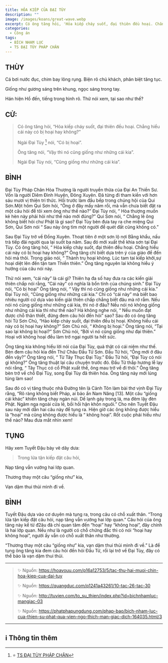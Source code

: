 ```yaml
---
title: HỎA KIẾP CỦA ĐẠI TÙY
description: ""
image: /images/koans/great-wave.webp
excerpt: Có ông tăng hỏi, 'Hỏa kiếp cháy suốt, đại thiên đều hoại. Chẳng hiểu cái này có bị hoại hay không?'
categories:
  - Công án
tags:
  - BÍCH NHAM LỤC
  - TS ĐẠI TÙY PHÁP CHÂN
---
```


## THÙY

Cá bơi nước đục, chim bay lông rụng. Biện rõ chủ khách, phân biệt tăng tục.

Giống như gương sáng trên khung, ngọc sáng trong tay.

Hán hiện Hồ đến, tiếng trong hình rõ. Thử nói xem, tại sao như thế?

## CỬ:

> Có ông tăng hỏi, “Hỏa kiếp cháy suốt, đại thiên đều hoại. Chẳng hiểu cái này có bị hoại hay không?”
>
> Ngài Đại Tùy [^1] nói, “Có bị hoại”.
>
> Ông tăng nói, “Vậy thì nó cũng giống như những cái kia”.
>
> Ngài Đại Tùy nói, “Cũng giống như những cái kia”.

## BÌNH

Đại Tùy Pháp Chân Hòa Thượng là người truyền thừa của Đại An Thiền Sư. Vốn là người Diêm Đình Huyện, Đông Xuyên. Đã từng đi tham kiến với hơn sáu mươi vị thiện tri thức. Hồi trước làm đầu bếp trong chúng hội của Qui Sơn.Một hôm Qui Sơn hỏi, “Ông ở đây mấy năm rồi, mà vẫn chưa biết đặt ra một câu hỏi để tôi xem ông như thế nào?” Đại Tùy nói, “ Hòa thượng muốn kẻ hèn này phải hỏi như thế nào mới đúng?” Qui Sơn nói, “ Chẳng lẽ ông không biết hỏi chư Phật là gì sao? Đại Tùy bèn đưa tay ra che miệng Qui Sơn, Qui Sơn nói “ Sau này ông tìm một người để quét đất cũng không có.”

Sau Đại Tùy trở về Đồng Xuyên. Thoạt tiên ở một sơn lộ nơi Bằng khẩu, nấu trà tiếp đãi người qua lại suốt ba năm. Sau đó mới xuất thế khia sơn tại Đại Tùy. Có ông tăng hỏi, “ Hỏa kiếp cháy suốt, đại thiên đều hoại. Chẳng hiểu cái này có bị hoại hay không?” Ông tăng chỉ biết dựa trên ý của giáo để đến hỏi mà thôi. Trong giáo nói, “ Thành trụ hoại không. Lúc tam tai kiếp khởi,sự hoại diệt lên đến tận tam Thiền thiên.” Ông tăng nguyên lai không hiểu ý hướng của câu nói này.

Thử nói xem, “cái này” là cái gì? Thiên hạ đa số hay đưa ra các kiến giải thiên chấp nói rằng, “Cái này” có nghĩa là bổn tính của chúng sinh.” Đại Tùy nói, “Có bị hoại” Ông tăng nói, “ Vậy thì nó cũng giống như những cái kia.” Đại Tùy nói, “Cũng giống như những cái kia.” Chỉ có “cái này” mà biết bao nhiêu người cứ dựa vào kiến giải thiên chấp chẳng biết đâu mà rờ rẫm. Nếu nói nó cũng giống như những cái kia, thì nó ở đâu? Nếu nói nó không giống như những cái kia thì như thế nào? Há không nghe nói, “ Nếu muốn đạt được chỗ thân thiết, đừng đem câu hỏi đến hỏi” sao? Sau đó có ông tăng hỏi Từ Sơn Chủ, “Hảo kiếp cháy suốt, đại thiên đều bị hoại. Không hiểu cái này có bị hoại hay không?” Sơn Chủ nói, “ Không bị hoại.” Ông tăng nói, “Tại sao lại không bị hoại?” Sơn Chủ nói, “Bởi vì nó cũng giống như đại thiên.” Hoại với không hoại đều làm trở ngại người ta hết sức.

Ông tăng kia không hiểu lời nói của Đại Tùy, quả thật có cái niệm như thế. Bèn đem câu hỏi kia đến Thứ Châu Đầu Tử Sơn. Đầu Tử hỏi, “Ông mới ở đâu đến vậy?” Ông tăng nói, “ Từ Tây Thục Đại Tùy.” Đầu Tử hỏi, “Đại Tùy có nói gì không?” Ông tăng thuật lại câu chuyện trước đó. Đầu Tử thắp hương lễ lạy nói rằng, “ Tây Thục có cổ Phật xuất thế, ông mau trở về đi thôi.” Ông tăng bèn trở về chỗ Đại Tùy, song Đại Tùy đã thiên hóa. Ông tăng này mới lúng túng làm sao!

Sau đó có vị tăng thuộc nhà Đường tên là Cảnh Tôn làm bài thơ vịnh Đại Tùy rằng, “Rõ ràng không biết Pháp, ai bảo ấn Nam Năng [13]. Một câu “giống cái khác” khiến tăng chạy ngàn núi. Dế lạnh gáy trong lá, ma đêm lậy đèn Phật. Ngâm nga ngoài cửa lẻ, bồi hồi hận khôn nguôi.” Cho nên Tuyết Đậu sau này mới dẫn hai câu này để tụng ra. Hiện giờ các ông không được hiểu là “hoại” mà cũng không được hiểu là “ không hoại”. Rốt cuộc phải hiểu như thế nào? Mau đưa mắt nhìn xem!

## TỤNG

Hãy xem Tuyết Đậu bày vẽ dây dưa:

> Trong lửa tận kiếp đặt câu hỏi,

Nạp tăng vẫn vướng hai lớp quan.

Thương thay một câu “giống như” kia,

Vạn dặm thui thủi mình đi về.

## BÌNH

Tuyết Đậu dựa vào cơ duyên mà tụng ra, trong câu có chỗ xuất thân. “Trong lửa tận kiếp đặt câu hỏi, nạp tăng vẫn vướng hai lờp quan.” Câu hỏi của ông tăng này kể từ đ2âu đã chỉ quan tâm đến “hoại” hay “không hoại”, đây chính là hai lớp quan. Nếu như là người có chỗ chứng đắc thì có nói “hoại hay không hoại”, người ấy vẫn có chỗ xuất thân như thường.

“Thương thay một câu “giống như” kia, vạn dặm thui thủi mình đi về.” Là để tụng ông tăng kia đem câu hỏi đến hỏi Đầu Tử, rồi lại trở về Đại Tùy, đây có thể bảo là vạn dặm thui thủi.

<hr class="blog-rule" />

> ✨ Nguồn: https://hoavouu.com/p16a12753/5/tac-thu-hai-muoi-chin-hoa-kiep-cua-dai-tuy
>
> ✨ Nguồn: https://quangduc.com/p1241a43261/10-tac-26-tac-30
>
> ✨ Nguồn: http://tuvien.com/to_su_thien/index.php?id=bichnhamluc-mangiac-03
>
> ✨ Nguồn: https://phatphapungdung.com/phap-bao/bich-nham-luc-cua-thien-su-phat-qua-vien-ngo-thich-man-giac-dich-164035.html/3

<hr class="blog-rule" />

## ℹ️ Thông tin thêm

[^1]: ⭐️ <a href="/masters/ts-dai-tuy-phap-chan/" target="_blank">TS ĐẠI TÙY PHÁP CHÂN</a>
